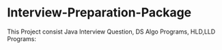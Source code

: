 # Interview-Preparation-Package

This Project consist Java Interview Question, DS Algo Programs, HLD,LLD Programs:
